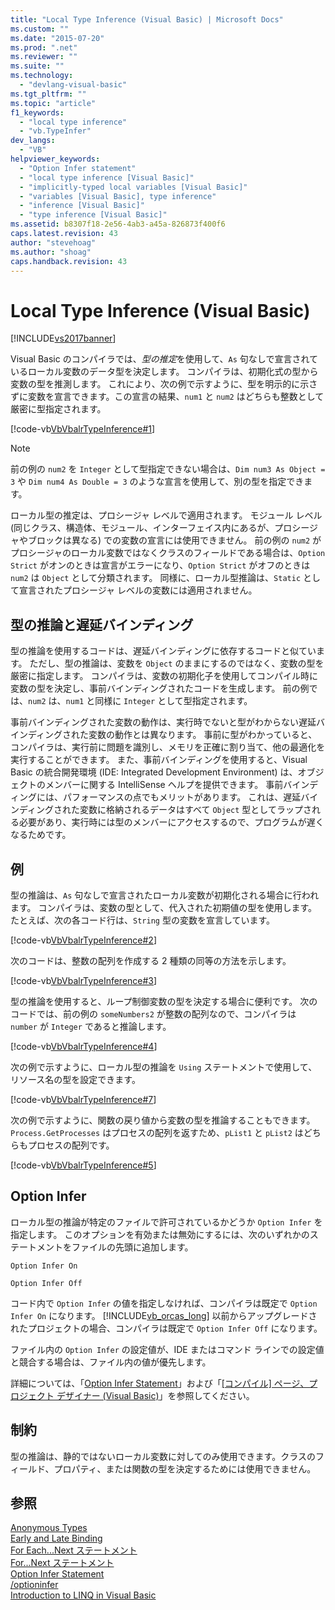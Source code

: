 ```yaml
---
title: "Local Type Inference (Visual Basic) | Microsoft Docs"
ms.custom: ""
ms.date: "2015-07-20"
ms.prod: ".net"
ms.reviewer: ""
ms.suite: ""
ms.technology: 
  - "devlang-visual-basic"
ms.tgt_pltfrm: ""
ms.topic: "article"
f1_keywords: 
  - "local type inference"
  - "vb.TypeInfer"
dev_langs: 
  - "VB"
helpviewer_keywords: 
  - "Option Infer statement"
  - "local type inference [Visual Basic]"
  - "implicitly-typed local variables [Visual Basic]"
  - "variables [Visual Basic], type inference"
  - "inference [Visual Basic]"
  - "type inference [Visual Basic]"
ms.assetid: b8307f18-2e56-4ab3-a45a-826873f400f6
caps.latest.revision: 43
author: "stevehoag"
ms.author: "shoag"
caps.handback.revision: 43
---
```

# Local Type Inference (Visual Basic)
[!INCLUDE[vs2017banner](../../../../visual-basic/developing-apps/includes/vs2017banner.md)]

Visual Basic のコンパイラでは、*型の推定*を使用して、`As` 句なしで宣言されているローカル変数のデータ型を決定します。  コンパイラは、初期化式の型から変数の型を推測します。  これにより、次の例で示すように、型を明示的に示さずに変数を宣言できます。この宣言の結果、`num1` と `num2` はどちらも整数として厳密に型指定されます。  
  
 [!code-vb[VbVbalrTypeInference#1](../../../../visual-basic/language-reference/statements/codesnippet/VisualBasic/local-type-inference_1.vb)]  
  
> [!NOTE]
>  前の例の `num2` を `Integer` として型指定できない場合は、`Dim num3 As Object = 3` や `Dim num4 As Double = 3` のような宣言を使用して、別の型を指定できます。  
  
 ローカル型の推定は、プロシージャ レベルで適用されます。  モジュール レベル \(同じクラス、構造体、モジュール、インターフェイス内にあるが、プロシージャやブロックは異なる\) での変数の宣言には使用できません。  前の例の `num2` がプロシージャのローカル変数ではなくクラスのフィールドである場合は、`Option Strict` がオンのときは宣言がエラーになり、`Option Strict` がオフのときは `num2` は `Object` として分類されます。  同様に、ローカル型推論は、`Static` として宣言されたプロシージャ レベルの変数には適用されません。  
  
## 型の推論と遅延バインディング  
 型の推論を使用するコードは、遅延バインディングに依存するコードと似ています。  ただし、型の推論は、変数を `Object` のままにするのではなく、変数の型を厳密に指定します。  コンパイラは、変数の初期化子を使用してコンパイル時に変数の型を決定し、事前バインディングされたコードを生成します。  前の例では、`num2` は、`num1` と同様に `Integer` として型指定されます。  
  
 事前バインディングされた変数の動作は、実行時でないと型がわからない遅延バインディングされた変数の動作とは異なります。  事前に型がわかっていると、コンパイラは、実行前に問題を識別し、メモリを正確に割り当て、他の最適化を実行することができます。  また、事前バインディングを使用すると、Visual Basic の統合開発環境 \(IDE: Integrated Development Environment\) は、オブジェクトのメンバーに関する IntelliSense ヘルプを提供できます。  事前バインディングには、パフォーマンスの点でもメリットがあります。  これは、遅延バインディングされた変数に格納されるデータはすべて `Object` 型としてラップされる必要があり、実行時には型のメンバーにアクセスするので、プログラムが遅くなるためです。  
  
## 例  
 型の推論は、`As` 句なしで宣言されたローカル変数が初期化される場合に行われます。  コンパイラは、変数の型として、代入された初期値の型を使用します。  たとえば、次の各コード行は、`String` 型の変数を宣言しています。  
  
 [!code-vb[VbVbalrTypeInference#2](../../../../visual-basic/language-reference/statements/codesnippet/VisualBasic/local-type-inference_2.vb)]  
  
 次のコードは、整数の配列を作成する 2 種類の同等の方法を示します。  
  
 [!code-vb[VbVbalrTypeInference#3](../../../../visual-basic/language-reference/statements/codesnippet/VisualBasic/local-type-inference_3.vb)]  
  
 型の推論を使用すると、ループ制御変数の型を決定する場合に便利です。  次のコードでは、前の例の `someNumbers2` が整数の配列なので、コンパイラは `number` が `Integer` であると推論します。  
  
 [!code-vb[VbVbalrTypeInference#4](../../../../visual-basic/language-reference/statements/codesnippet/VisualBasic/local-type-inference_4.vb)]  
  
 次の例で示すように、ローカル型の推論を `Using` ステートメントで使用して、リソース名の型を設定できます。  
  
 [!code-vb[VbVbalrTypeInference#7](../../../../visual-basic/language-reference/statements/codesnippet/VisualBasic/local-type-inference_5.vb)]  
  
 次の例で示すように、関数の戻り値から変数の型を推論することもできます。  `Process.GetProcesses` はプロセスの配列を返すため、`pList1` と `pList2` はどちらもプロセスの配列です。  
  
 [!code-vb[VbVbalrTypeInference#5](../../../../visual-basic/language-reference/statements/codesnippet/VisualBasic/local-type-inference_6.vb)]  
  
## Option Infer  
 ローカル型の推論が特定のファイルで許可されているかどうか `Option Infer` を指定します。  このオプションを有効または無効にするには、次のいずれかのステートメントをファイルの先頭に追加します。  
  
 `Option Infer On`  
  
 `Option Infer Off`  
  
 コード内で `Option Infer` の値を指定しなければ、コンパイラは既定で `Option Infer On` になります。  [!INCLUDE[vb_orcas_long](../../../../visual-basic/misc/includes/vb-orcas-long-md.md)] 以前からアップグレードされたプロジェクトの場合、コンパイラは既定で `Option Infer Off` になります。  
  
 ファイル内の `Option Infer` の設定値が、IDE またはコマンド ラインでの設定値と競合する場合は、ファイル内の値が優先します。  
  
 詳細については、「[Option Infer Statement](../../../../visual-basic/language-reference/statements/option-infer-statement.md)」および「[\[コンパイル\] ページ、プロジェクト デザイナー \(Visual Basic\)](/visual-studio/ide/reference/compile-page-project-designer-visual-basic)」を参照してください。  
  
## 制約  
 型の推論は、静的ではないローカル変数に対してのみ使用できます。クラスのフィールド、プロパティ、または関数の型を決定するためには使用できません。  
  
## 参照  
 [Anonymous Types](../../../../visual-basic/programming-guide/language-features/objects-and-classes/anonymous-types.md)   
 [Early and Late Binding](../../../../visual-basic/programming-guide/language-features/early-late-binding/early-and-late-binding.md)   
 [For Each...Next ステートメント](../../../../visual-basic/language-reference/statements/for-each-next-statement.md)   
 [For...Next ステートメント](../../../../visual-basic/language-reference/statements/for-next-statement.md)   
 [Option Infer Statement](../../../../visual-basic/language-reference/statements/option-infer-statement.md)   
 [\/optioninfer](../../../../visual-basic/reference/command-line-compiler/optioninfer.md)   
 [Introduction to LINQ in Visual Basic](../../../../visual-basic/programming-guide/language-features/linq/introduction-to-linq.md)